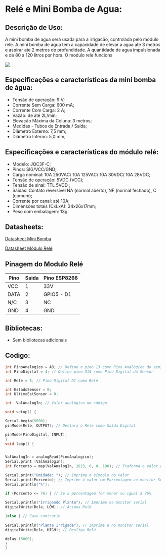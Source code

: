# Relé e Mini Bomba de Agua:

## Descrição de Uso:
A mini bomba de agua será usada para a irrigacão, controlada pelo modulo rele. A mini bomba de agua tem a capacidade de elevar a agua ate 3 metros e aspirar ate 2 metros de profundidade. A quantidade de agua impulsionada e de 80 a 120 litros por hora. O modulo rele funciona 

 
<img src="/Atuador/" />

## Especificações e características da mini bomba de água:
- Tensão de operação: 9 V;
- Corrente Sem Carga:	600 mA;
- Corrente Com Carga:	2 A;
- Vazão:	de até 2L/min;
- Elevação Máxima da Coluna:	3 metros;
- Medidas - Tubos de Entrada / Saída;
 - Diâmetro Externo: 7,5 mm;
 - Diâmetro Interno: 5,0 mm;

## Especificações e características do módulo relé:
- Modelo: JQC3F-C;
- Pinos: SIG/VCC/GND;
- Carga nominal: 10A 250VAC/ 10A 125VAC/ 10A 30VDC/ 10A 28VDC;
- Tensão de operação: 5VDC (VCC);
- Tensão de sinal: TTL 5VCD ;
- Saídas: Contato reversível NA (normal aberto), NF (normal fechado), C (comum);
- Corrente por canal: até 10A;
- Dimensões totais (CxLxA): 34x26x17mm;
- Peso com embalagem: 13g.

## Datasheets:

[Datasheet Mini Bomba](/Atuador/)

[Datasheet Módulo Relé](/Atuador/)

## Pinagem do Modulo Relé
| Pino | Saida | Pino ESP8266 |
| ------------- | ------------- | ------------- |
| VCC  | 1 | 33V  |
| DATA  | 2 | GPIO5 - D1  |
| N/C  | 3 | NC |
| GND  | 4 | GND  |

## Bibliotecas:

- Sem bibliotecas adicionais

## Codigo:

```C++
int PinoAnalogico = A0; // Define o pino 13 como Pino Analógico do sensor
int PinoDigital = 4; // Define pino D14 como Pino Digital do Sensor 

int Rele = 5; // Pino Digital D1 como Relé

int EstadoSensor = 0;
int UltimoEstSensor = 0;

int  ValAnalogIn; // Valor analógico no código

void setup() {

Serial.begin(9600); 
pinMode(Rele, OUTPUT); // Declara o Rele como Saída Digital 

pinMode(PinoDigital, INPUT);
}
void loop() {


ValAnalogIn = analogRead(PinoAnalogico);
Serial.print (ValAnalogIn);
int Porcento = map(ValAnalogIn, 1023, 0, 0, 100); // Traforma o valor analógico em porcentagem

Serial.print("Umidade: "); // Imprime o símbolo no valor
Serial.print(Porcento); // Imprime o valor em Porcentagem no monitor Serial
Serial.println("%");

if (Porcento <= 76) { // Se a porcentagem for menor ou igual à 76%.
 
Serial.println("Irrigando Planta"); // Imprime no monitor serial
digitalWrite(Rele, LOW); // Aciona Relé

}else { // Caso contrario 
 
Serial.println("Planta Irrigada"); // Imprime a no monitor serial
digitalWrite(Rele, HIGH); // Desliga Relé

delay (5000);
}
}
```
